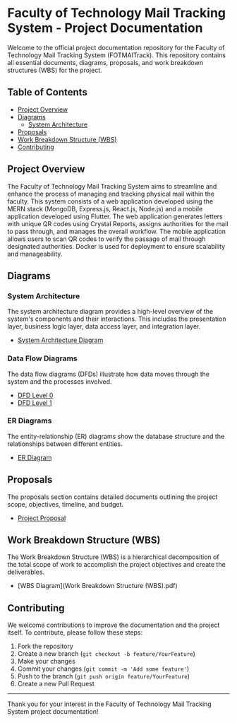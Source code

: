 # Faculty of Technology Mail Tracking System - Project Documentation

Welcome to the official project documentation repository for the Faculty of Technology Mail Tracking System (FOTMAITrack). This repository contains all essential documents, diagrams, proposals, and work breakdown structures (WBS) for the project.

## Table of Contents

- [Project Overview](#project-overview)
- [Diagrams](#diagrams)
  - [System Architecture](#system-architecture)
- [Proposals](#proposals)
- [Work Breakdown Structure (WBS)](#work-breakdown-structure-wbs)
- [Contributing](#contributing)

## Project Overview

The Faculty of Technology Mail Tracking System aims to streamline and enhance the process of managing and tracking physical mail within the faculty. This system consists of a web application developed using the MERN stack (MongoDB, Express.js, React.js, Node.js) and a mobile application developed using Flutter. The web application generates letters with unique QR codes using Crystal Reports, assigns authorities for the mail to pass through, and manages the overall workflow. The mobile application allows users to scan QR codes to verify the passage of mail through designated authorities. Docker is used for deployment to ensure scalability and manageability.

## Diagrams

### System Architecture

The system architecture diagram provides a high-level overview of the system's components and their interactions. This includes the presentation layer, business logic layer, data access layer, and integration layer.

- [System Architecture Diagram](diagrams/System_Architecture_Diagram.png)

### Data Flow Diagrams

The data flow diagrams (DFDs) illustrate how data moves through the system and the processes involved.

- [DFD Level 0](diagrams/DFD_Level_0.png)
- [DFD Level 1](diagrams/DFD_Level_1.png)

### ER Diagrams

The entity-relationship (ER) diagrams show the database structure and the relationships between different entities.

- [ER Diagram](diagrams/ER_Diagram.png)

## Proposals

The proposals section contains detailed documents outlining the project scope, objectives, timeline, and budget.

- [Project Proposal](proposals/Project_Proposal.pdf)


## Work Breakdown Structure (WBS)

The Work Breakdown Structure (WBS) is a hierarchical decomposition of the total scope of work to accomplish the project objectives and create the deliverables.

- [WBS Diagram](Work Breakdown Structure (WBS).pdf)

## Contributing

We welcome contributions to improve the documentation and the project itself. To contribute, please follow these steps:

1. Fork the repository
2. Create a new branch (`git checkout -b feature/YourFeature`)
3. Make your changes
4. Commit your changes (`git commit -m 'Add some feature'`)
5. Push to the branch (`git push origin feature/YourFeature`)
6. Create a new Pull Request


---

Thank you for your interest in the Faculty of Technology Mail Tracking System project documentation!
